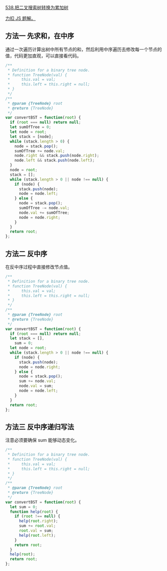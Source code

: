 [538.把二叉搜索树转换为累加树](https://leetcode-cn.com/problems/convert-bst-to-greater-tree/submissions/)

[力扣 JS 题解。](https://github.com/GuYueJiaJie/blog/blob/master/%E7%AE%97%E6%B3%95%E4%B8%8E%E6%95%B0%E6%8D%AE%E7%BB%93%E6%9E%84/README.md)

## 方法一 先求和，在中序

通过一次遍历计算出树中所有节点的和，然后利用中序遍历去修改每一个节点的值，代码更加直观，可以直接看代码。

```javascript
/**
 * Definition for a binary tree node.
 * function TreeNode(val) {
 *     this.val = val;
 *     this.left = this.right = null;
 * }
 */
/**
 * @param {TreeNode} root
 * @return {TreeNode}
 */
var convertBST = function(root) {
  if (root === null) return null;
  let sumOfTree = 0;
  let node = root;
  let stack = [node];
  while (stack.length > 0) {
    node = stack.pop();
    sumOfTree += node.val;
    node.right && stack.push(node.right);
    node.left && stack.push(node.left);
  }
  node = root;
  stack = [];
  while (stack.length > 0 || node !== null) {
    if (node) {
      stack.push(node);
      node = node.left;
    } else {
      node = stack.pop();
      sumOfTree -= node.val;
      node.val += sumOfTree;
      node = node.right;
    }
  }
  return root;
};
```

## 方法二 反中序

在反中序过程中直接修改节点值。

```javascript
/**
 * Definition for a binary tree node.
 * function TreeNode(val) {
 *     this.val = val;
 *     this.left = this.right = null;
 * }
 */
/**
 * @param {TreeNode} root
 * @return {TreeNode}
 */
var convertBST = function(root) {
  if (root === null) return null;
  let stack = [],
    sum = 0;
  let node = root;
  while (stack.length > 0 || node !== null) {
    if (node) {
      stack.push(node);
      node = node.right;
    } else {
      node = stack.pop();
      sum += node.val;
      node.val = sum;
      node = node.left;
    }
  }
  return root;
};
```

## 方法三 反中序递归写法

注意必须要确保 sum 能够动态变化。

```javascript
/**
 * Definition for a binary tree node.
 * function TreeNode(val) {
 *     this.val = val;
 *     this.left = this.right = null;
 * }
 */
/**
 * @param {TreeNode} root
 * @return {TreeNode}
 */
var convertBST = function(root) {
  let sum = 0;
  function help(root) {
    if (root !== null) {
      help(root.right);
      sum += root.val;
      root.val = sum;
      help(root.left);
    }
    return root;
  }
  help(root);
  return root;
};
```
